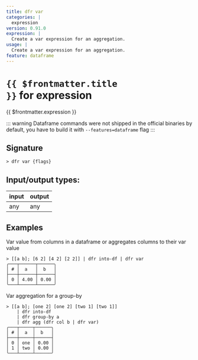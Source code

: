 ```yaml
---
title: dfr var
categories: |
  expression
version: 0.91.0
expression: |
  Create a var expression for an aggregation.
usage: |
  Create a var expression for an aggregation.
feature: dataframe
---
```

<!-- This file is automatically generated. Please edit the command in https://github.com/nushell/nushell instead. -->

# <code>{{ $frontmatter.title }}</code> for expression

<div class='command-title'>{{ $frontmatter.expression }}</div>


::: warning
Dataframe commands were not shipped in the official binaries by default, you have to build it with `--features=dataframe` flag
:::
## Signature

```> dfr var {flags} ```


## Input/output types:

| input | output |
| ----- | ------ |
| any   | any    |

## Examples

Var value from columns in a dataframe or aggregates columns to their var value
```nu
> [[a b]; [6 2] [4 2] [2 2]] | dfr into-df | dfr var
╭───┬──────┬──────╮
│ # │  a   │  b   │
├───┼──────┼──────┤
│ 0 │ 4.00 │ 0.00 │
╰───┴──────┴──────╯

```

Var aggregation for a group-by
```nu
> [[a b]; [one 2] [one 2] [two 1] [two 1]]
    | dfr into-df
    | dfr group-by a
    | dfr agg (dfr col b | dfr var)
╭───┬─────┬──────╮
│ # │  a  │  b   │
├───┼─────┼──────┤
│ 0 │ one │ 0.00 │
│ 1 │ two │ 0.00 │
╰───┴─────┴──────╯

```

